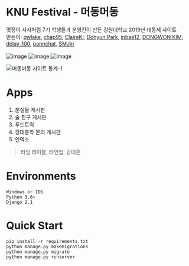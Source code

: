 # KNU Festival - 머동머동
멋쟁이 사자처럼 7기 학생들과 운영진이 만든 강원대학교 2019년 대동제 사이트<br>
만든이: [qwlake](https://github.com/qwlake), [chap95](https://github.com/chap95), [ClaireKi](https://github.com/ClaireKi), [Dohyun Park](https://github.com/freesin), [inbae12](https://github.com/inbae12), [DONGWON KIM](https://github.com/lunacircle4), [delay-100](https://github.com/delay-100), [pannchat](https://github.com/pannchat), [SMJin](https://github.com/SMJin)<br><br>
![image](https://user-images.githubusercontent.com/41278416/82415398-6dca0100-9ab3-11ea-834a-dc3dcca00d8e.png)
![image](https://user-images.githubusercontent.com/41278416/82415571-ad90e880-9ab3-11ea-88ec-a7aecc10a8ef.png)
![image](https://user-images.githubusercontent.com/41278416/82415577-b08bd900-9ab3-11ea-912b-7751e63d9bbe.png)

![머동머동 사이트 통계-1](https://user-images.githubusercontent.com/41278416/82415843-14160680-9ab4-11ea-905e-4e358ac02c03.jpg)

# Apps
1. 분실물 게시판
2. 술 친구 게시판
3. 푸드트럭
4. 강대총학 문의 게시판
5. 인덱스
>타임 테이블,  라인업,  강대존

# Environments
```
Windows or IOS
Python 3.6+
Django 2.1
```

# Quick Start
```
pip install -r requirements.txt
python manage.py makemigrations
python manage.py migrate
python manage.py runserver
```
